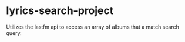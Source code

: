 # lyrics-search-project
Utilizes the lastfm api to access an array of albums that a match search query.
